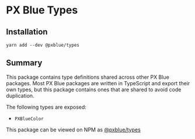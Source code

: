 # PX Blue Types

## Installation
```
yarn add --dev @pxblue/types
```

## Summary
This package contains type definitions shared across other PX Blue packages. Most PX Blue packages are written in TypeScript and export their own types, but this package contains ones that are shared to avoid code duplication.

The following types are exposed:
- `PXBlueColor`

This package can be viewed on NPM as [@pxblue/types](https://www.npmjs.com/package/@pxblue/types)

